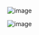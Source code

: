 ![image](https://github.com/user-attachments/assets/88404ec6-addd-4690-8c3d-d032add9a3c5)

![image](https://github.com/user-attachments/assets/edfc74e7-a907-497c-8455-bc3420c165e9)

